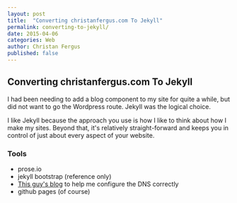 ```yaml
---
layout: post
title:  "Converting christanfergus.com To Jekyll"
permalink: converting-to-jekyll/
date: 2015-04-06
categories: Web
author: Christan Fergus
published: false
---
```


## Converting christanfergus.com To Jekyll
I had been needing to add a blog component to my site for quite a while, but did not want to go the Wordpress route. Jekyll was the logical choice. 

I like Jekyll because the approach you use is how I like to think about how I make my sites. Beyond that, it's relatively straight-forward and keeps you in control of just about every aspect of your website.

### Tools
* prose.io 
* jekyll bootstrap (reference only)
* [This guy's blog](http://davidensinger.com/2013/03/setting-the-dns-for-github-pages-on-namecheap/) to help me configure the DNS correctly
* github pages (of course)